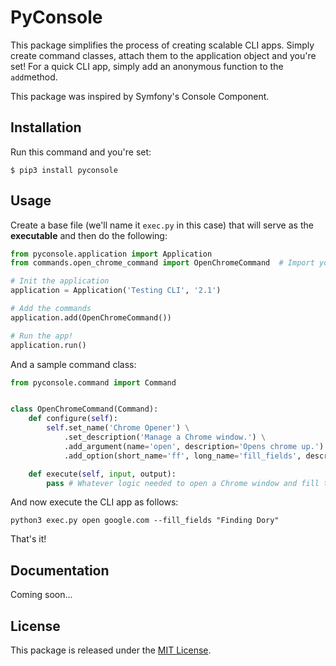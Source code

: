 # PyConsole

This package simplifies the process of creating scalable CLI apps. Simply create command classes, attach them to the application object and you're set! For a quick CLI app, simply add an anonymous function to the `add`method.

This package was inspired by Symfony's Console Component.

## Installation

Run this command and you're set:

```
$ pip3 install pyconsole
```

## Usage

Create a base file (we'll name it `exec.py` in this case) that will serve as the **executable** and then do the following:

```python
from pyconsole.application import Application
from commands.open_chrome_command import OpenChromeCommand  # Import your commands up here

# Init the application
application = Application('Testing CLI', '2.1')

# Add the commands
application.add(OpenChromeCommand())

# Run the app!
application.run()
```

And a sample command class:

```python
from pyconsole.command import Command


class OpenChromeCommand(Command):
    def configure(self):
        self.set_name('Chrome Opener') \
            .set_description('Manage a Chrome window.') \
            .add_argument(name='open', description='Opens chrome up.') \
            .add_option(short_name='ff', long_name='fill_fields', description="Fill the page's input(s)")

    def execute(self, input, output):
        pass # Whatever logic needed to open a Chrome window and fill the fields in the page (hint: Selenium)...
```

And now execute the CLI app as follows:

```
python3 exec.py open google.com --fill_fields "Finding Dory"
```

That's it!

## Documentation

Coming soon...

## License

This package is released under the [MIT License](https://github.com/dugajean/PyConsole/blob/master/LICENSE).
